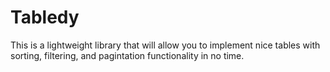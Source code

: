 # Tabledy

This is a lightweight library that will allow you to implement nice tables with sorting, filtering, and pagintation functionality in no time.
